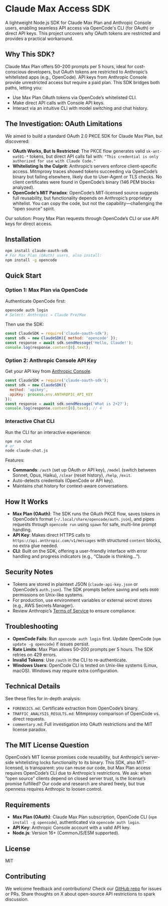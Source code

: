 # Claude Max Access SDK

A lightweight Node.js SDK for Claude Max Plan and Anthropic Console users, enabling seamless API access via OpenCode's CLI (for OAuth) or direct API keys. This project uncovers why OAuth tokens are restricted and provides a practical workaround.

## Why This SDK?

Claude Max Plan offers 50–200 prompts per 5 hours, ideal for cost-conscious developers, but OAuth tokens are restricted to Anthropic’s whitelisted apps (e.g., OpenCode). API keys from Anthropic Console provide unrestricted access but require a paid plan. This SDK bridges both paths, letting you:
- Use Max Plan OAuth tokens via OpenCode’s whitelisted CLI.
- Make direct API calls with Console API keys.
- Interact via an intuitive CLI with model switching and chat history.

## The Investigation: OAuth Limitations

We aimed to build a standard OAuth 2.0 PKCE SDK for Claude Max Plan, but discovered:
- **OAuth Works, But Is Restricted**: The PKCE flow generates valid `sk-ant-oat01-*` tokens, but direct API calls fail with: `"This credential is only authorized for use with Claude Code."`
- **Whitelisting Is the Culprit**: Anthropic’s servers enforce client-specific access. Mitmproxy traces showed tokens succeeding via OpenCode’s binary but failing elsewhere, likely due to User-Agent or TLS checks. No client certificates were found in OpenCode’s binary (146 PEM blocks analyzed).
- **OpenCode’s MIT Paradox**: OpenCode’s MIT-licensed source suggests full reusability, but functionality depends on Anthropic’s proprietary whitelist. You can copy the code, but not the capability—challenging the “open source” spirit.

Our solution: Proxy Max Plan requests through OpenCode’s CLI or use API keys for direct access.

## Installation

```bash
npm install claude-oauth-sdk
# For Max Plan (OAuth) users, also install:
npm install -g opencode
```

## Quick Start

### Option 1: Max Plan via OpenCode

Authenticate OpenCode first:
```bash
opencode auth login
# Select: Anthropic → Claude Pro/Max
```

Then use the SDK:
```javascript
const ClaudeSDK = require('claude-oauth-sdk');
const sdk = new ClaudeSDK({ method: 'opencode' });
const response = await sdk.sendMessage('Hello, Claude!');
console.log(response.content[0].text);
```

### Option 2: Anthropic Console API Key

Get your API key from [Anthropic Console](https://console.anthropic.com).
```javascript
const ClaudeSDK = require('claude-oauth-sdk');
const sdk = new ClaudeSDK({
  method: 'apikey',
  apiKey: process.env.ANTHROPIC_API_KEY
});
const response = await sdk.sendMessage('What is 2+2?');
console.log(response.content[0].text); // 4
```

### Interactive Chat CLI

Run the CLI for an interactive experience:
```bash
npm run chat
# or
node claude-chat.js
```

Features:
- **Commands**: `/auth` (set up OAuth or API key), `/model` (switch between Sonnet, Opus, Haiku), `/clear` (reset history), `/help`, `/exit`.
- Auto-detects credentials (OpenCode or API key).
- Maintains chat history for context-aware conversations.

## How It Works

- **Max Plan (OAuth)**: The SDK runs the OAuth PKCE flow, saves tokens in OpenCode’s format (`~/.local/share/opencode/auth.json`), and pipes requests through `opencode run` using `spawn` for safe, multi-line prompt handling.
- **API Key**: Makes direct HTTPS calls to `https://api.anthropic.com/v1/messages` with structured `content` blocks, no extra glue needed.
- **CLI**: Built on the SDK, offering a user-friendly interface with error handling and progress indicators (e.g., “Claude is thinking...”).

## Security Notes

- Tokens are stored in plaintext JSON (`claude-api-key.json` or OpenCode’s `auth.json`). The SDK prompts before saving and sets `0600` permissions on Unix-like systems.
- For production, use environment variables or external secret stores (e.g., AWS Secrets Manager).
- Review Anthropic’s [Terms of Service](https://www.anthropic.com/legal/terms) to ensure compliance.

## Troubleshooting

- **OpenCode Fails**: Run `opencode auth login` first. Update OpenCode (`npm update -g opencode`) if issues persist.
- **Rate Limits**: Max Plan allows 50–200 prompts per 5 hours. The SDK retries on 429 errors.
- **Invalid Tokens**: Use `/auth` in the CLI to re-authenticate.
- **Windows Users**: OpenCode CLI is tested on Unix-like systems (Linux, macOS). Windows may require extra configuration.

## Technical Details

See these files for in-depth analysis:
- `FORENSICS.md`: Certificate extraction from OpenCode’s binary.
- `TRAFFIC_ANALYSIS_RESULTS.md`: Mitmproxy comparison of OpenCode vs. direct requests.
- `commentary.md`: Full investigation into OAuth restrictions and the MIT license paradox.

## The MIT License Question

OpenCode’s MIT license promises code reusability, but Anthropic’s server-side whitelisting locks functionality to its binary. This SDK, also MIT-licensed, is transparent: you can reuse our code, but Max Plan access requires OpenCode’s CLI due to Anthropic’s restrictions. We ask: when “open source” clients depend on closed server trust, is the license’s promise fulfilled? Our code and research are shared freely, but true openness requires Anthropic to loosen control.

## Requirements

- **Max Plan (OAuth)**: Claude Max Plan subscription, OpenCode CLI (`npm install -g opencode`), authenticated via `opencode auth login`.
- **API Key**: Anthropic Console account with a valid API key.
- **Node.js**: Version 16+ (CommonJS/ESM supported).

## License

MIT

## Contributing

We welcome feedback and contributions! Check our [GitHub repo](https://github.com/your-repo) for issues or PRs. Share thoughts on X about open-source API restrictions to spark discussion.